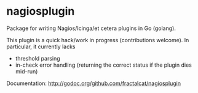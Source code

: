 nagiosplugin
============

Package for writing Nagios/Icinga/et cetera plugins in Go (golang).

This plugin is a quick hack/work in progress (contributions welcome). In
particular, it currently lacks

 - threshold parsing
 - in-check error handling (returning the correct status if the plugin
   dies mid-run)

Documentation: http://godoc.org/github.com/fractalcat/nagiosplugin

